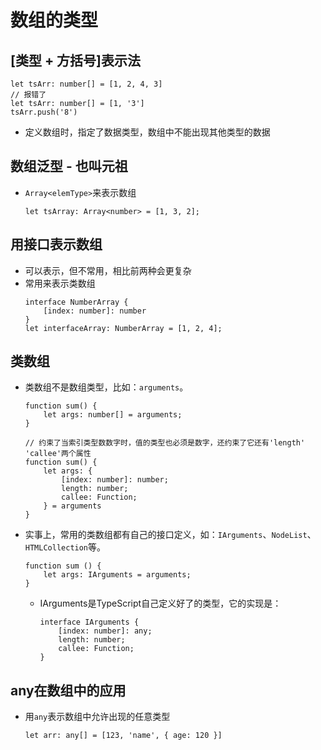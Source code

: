 # 数组的类型

## [类型 + 方括号]表示法
```
let tsArr: number[] = [1, 2, 4, 3]
// 报错了
let tsArr: number[] = [1, '3']
tsArr.push('8')
```
- 定义数组时，指定了数据类型，数组中不能出现其他类型的数据

## 数组泛型 - 也叫元祖
- `Array<elemType>`来表示数组
    ```
    let tsArray: Array<number> = [1, 3, 2];
    ```

## 用接口表示数组
- 可以表示，但不常用，相比前两种会更复杂
- 常用来表示类数组
    ```
    interface NumberArray {
        [index: number]: number
    }
    let interfaceArray: NumberArray = [1, 2, 4];
    ```


## 类数组
- 类数组不是数组类型，比如：`arguments`。
    ```
    function sum() {
        let args: number[] = arguments;
    }

    // 约束了当索引类型数数字时，值的类型也必须是数字，还约束了它还有'length' 'callee'两个属性
    function sum() {
        let args: {
            [index: number]: number;
            length: number;
            callee: Function;
        } = arguments
    }
    ```
- 实事上，常用的类数组都有自己的接口定义，如：`IArguments`、`NodeList`、`HTMLCollection`等。
    ```
    function sum () {
        let args: IArguments = arguments;
    }
    ```
    - IArguments是TypeScript自己定义好了的类型，它的实现是：
        ```
        interface IArguments {
            [index: number]: any;
            length: number;
            callee: Function;
        }
        ```

## any在数组中的应用
- 用`any`表示数组中允许出现的任意类型
    ```
    let arr: any[] = [123, 'name', { age: 120 }]
    ```